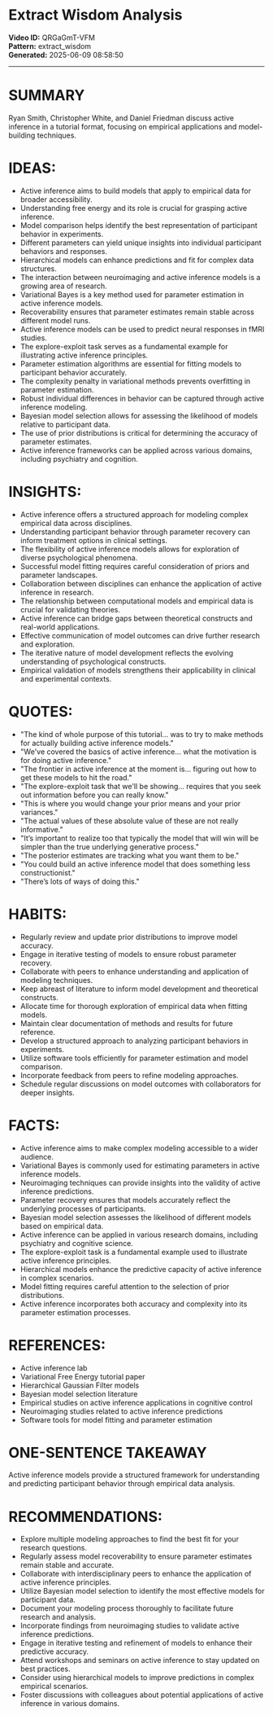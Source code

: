 # Extract Wisdom Analysis

**Video ID:** QRGaGmT-VFM  
**Pattern:** extract_wisdom  
**Generated:** 2025-06-09 08:58:50  

---

# SUMMARY
Ryan Smith, Christopher White, and Daniel Friedman discuss active inference in a tutorial format, focusing on empirical applications and model-building techniques.

# IDEAS:
- Active inference aims to build models that apply to empirical data for broader accessibility.
- Understanding free energy and its role is crucial for grasping active inference.
- Model comparison helps identify the best representation of participant behavior in experiments.
- Different parameters can yield unique insights into individual participant behaviors and responses.
- Hierarchical models can enhance predictions and fit for complex data structures.
- The interaction between neuroimaging and active inference models is a growing area of research.
- Variational Bayes is a key method used for parameter estimation in active inference models.
- Recoverability ensures that parameter estimates remain stable across different model runs.
- Active inference models can be used to predict neural responses in fMRI studies.
- The explore-exploit task serves as a fundamental example for illustrating active inference principles.
- Parameter estimation algorithms are essential for fitting models to participant behavior accurately.
- The complexity penalty in variational methods prevents overfitting in parameter estimation.
- Robust individual differences in behavior can be captured through active inference modeling.
- Bayesian model selection allows for assessing the likelihood of models relative to participant data.
- The use of prior distributions is critical for determining the accuracy of parameter estimates.
- Active inference frameworks can be applied across various domains, including psychiatry and cognition.

# INSIGHTS:
- Active inference offers a structured approach for modeling complex empirical data across disciplines.
- Understanding participant behavior through parameter recovery can inform treatment options in clinical settings.
- The flexibility of active inference models allows for exploration of diverse psychological phenomena.
- Successful model fitting requires careful consideration of priors and parameter landscapes.
- Collaboration between disciplines can enhance the application of active inference in research.
- The relationship between computational models and empirical data is crucial for validating theories.
- Active inference can bridge gaps between theoretical constructs and real-world applications.
- Effective communication of model outcomes can drive further research and exploration.
- The iterative nature of model development reflects the evolving understanding of psychological constructs.
- Empirical validation of models strengthens their applicability in clinical and experimental contexts.

# QUOTES:
- "The kind of whole purpose of this tutorial... was to try to make methods for actually building active inference models."
- "We've covered the basics of active inference... what the motivation is for doing active inference."
- "The frontier in active inference at the moment is... figuring out how to get these models to hit the road."
- "The explore-exploit task that we'll be showing... requires that you seek out information before you can really know."
- "This is where you would change your prior means and your prior variances."
- "The actual values of these absolute value of these are not really informative."
- "It’s important to realize too that typically the model that will win will be simpler than the true underlying generative process."
- "The posterior estimates are tracking what you want them to be."
- "You could build an active inference model that does something less constructionist."
- "There’s lots of ways of doing this."

# HABITS:
- Regularly review and update prior distributions to improve model accuracy.
- Engage in iterative testing of models to ensure robust parameter recovery.
- Collaborate with peers to enhance understanding and application of modeling techniques.
- Keep abreast of literature to inform model development and theoretical constructs.
- Allocate time for thorough exploration of empirical data when fitting models.
- Maintain clear documentation of methods and results for future reference.
- Develop a structured approach to analyzing participant behaviors in experiments.
- Utilize software tools efficiently for parameter estimation and model comparison.
- Incorporate feedback from peers to refine modeling approaches.
- Schedule regular discussions on model outcomes with collaborators for deeper insights.

# FACTS:
- Active inference aims to make complex modeling accessible to a wider audience.
- Variational Bayes is commonly used for estimating parameters in active inference models.
- Neuroimaging techniques can provide insights into the validity of active inference predictions.
- Parameter recovery ensures that models accurately reflect the underlying processes of participants.
- Bayesian model selection assesses the likelihood of different models based on empirical data.
- Active inference can be applied in various research domains, including psychiatry and cognitive science.
- The explore-exploit task is a fundamental example used to illustrate active inference principles.
- Hierarchical models enhance the predictive capacity of active inference in complex scenarios.
- Model fitting requires careful attention to the selection of prior distributions.
- Active inference incorporates both accuracy and complexity into its parameter estimation processes.

# REFERENCES:
- Active inference lab
- Variational Free Energy tutorial paper
- Hierarchical Gaussian Filter models
- Bayesian model selection literature
- Empirical studies on active inference applications in cognitive control
- Neuroimaging studies related to active inference predictions
- Software tools for model fitting and parameter estimation

# ONE-SENTENCE TAKEAWAY
Active inference models provide a structured framework for understanding and predicting participant behavior through empirical data analysis.

# RECOMMENDATIONS:
- Explore multiple modeling approaches to find the best fit for your research questions.
- Regularly assess model recoverability to ensure parameter estimates remain stable and accurate.
- Collaborate with interdisciplinary peers to enhance the application of active inference principles.
- Utilize Bayesian model selection to identify the most effective models for participant data.
- Document your modeling process thoroughly to facilitate future research and analysis.
- Incorporate findings from neuroimaging studies to validate active inference predictions.
- Engage in iterative testing and refinement of models to enhance their predictive accuracy.
- Attend workshops and seminars on active inference to stay updated on best practices.
- Consider using hierarchical models to improve predictions in complex empirical scenarios.
- Foster discussions with colleagues about potential applications of active inference in various domains.